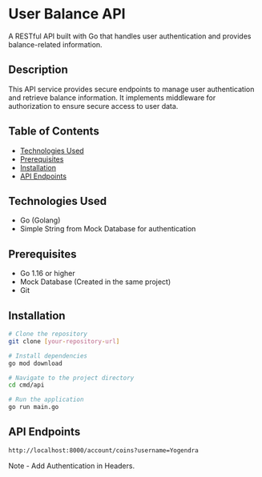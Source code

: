 # User Balance API

A RESTful API built with Go that handles user authentication and provides balance-related information.

## Description
This API service provides secure endpoints to manage user authentication and retrieve balance information. It implements middleware for authorization to ensure secure access to user data.

## Table of Contents
- [Technologies Used](#technologies-used)
- [Prerequisites](#prerequisites)
- [Installation](#installation)
- [API Endpoints](#api-endpoints)

## Technologies Used
- Go (Golang)
- Simple String from Mock Database for authentication

## Prerequisites
- Go 1.16 or higher
- Mock Database (Created in the same project)
- Git

## Installation
```bash
# Clone the repository
git clone [your-repository-url]

# Install dependencies
go mod download

# Navigate to the project directory
cd cmd/api

# Run the application
go run main.go
```

## API Endpoints
```bash
http://localhost:8000/account/coins?username=Yogendra
```
Note - Add Authentication in Headers.

